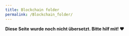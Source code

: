 ```yaml
---
title: Blockchain folder
permalink: /Blockchain_folder/
---
```


**Diese Seite wurde noch nicht übersetzt. Bitte hilf mit! ❤**

